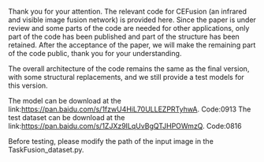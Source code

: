 Thank you for your attention. The relevant code for CEFusion (an infrared and visible image fusion network) is provided here. Since the paper is under review and some parts of the code are needed for other applications, only part of the code has been published and part of the structure has been retained. After the acceptance of the paper, we will make the remaining part of the code public, thank you for your understanding.

The overall architecture of the code remains the same as the final version, with some structural replacements, and we still provide a test models for this version.

The model can be download at the link:https://pan.baidu.com/s/1fzwU4HiL70ULLEZPRTyhwA. 
Code:0913
The test dataset can be download at the link:https://pan.baidu.com/s/1ZJXz9ILqUvBgQTJHPOWmzQ.
Code:0816

Before testing, please modify the path of the input image in the TaskFusion_dataset.py.
